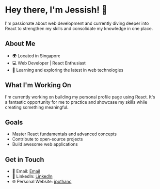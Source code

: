 # Hey there, I'm Jessish! 👋

I'm passionate about web development and currently diving deeper into React to strengthen my skills and consolidate my knowledge in one place.

## About Me

- 🌍 Located in Singapore
- 💻 Web Developer | React Enthusiast
- 🌱 Learning and exploring the latest in web technologies

## What I'm Working On

I'm currently working on building my personal profile page using React. It's a fantastic opportunity for me to practice and showcase my skills while creating something meaningful.

## Goals

- Master React fundamentals and advanced concepts
- Contribute to open-source projects
- Build awesome web applications

## Get in Touch

- 📧 Email: [Email](kaljessy@gmail.com)
- 🔗 LinkedIn: [LinkedIn](https://www.linkedin.com/in/jessish-pothancheri-5985576/)
- 🌐 Personal Website: [jpothanc](https://jpothanc.github.io/)
